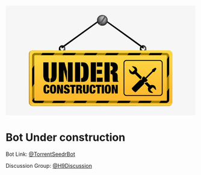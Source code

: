 <img src="images/underConstruction.jpg" alt="Subscribe my channel H9"/>

# Bot Under construction

Bot Link: [@TorrentSeedrBot](https://t.me/torrentSeedrBot)

Discussion Group: [@H9Discussion](https://t.me/h9discussion)